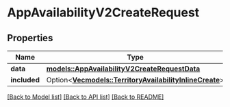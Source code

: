 # AppAvailabilityV2CreateRequest

## Properties

Name | Type | Description | Notes
------------ | ------------- | ------------- | -------------
**data** | [**models::AppAvailabilityV2CreateRequestData**](AppAvailabilityV2CreateRequest_data.md) |  | 
**included** | Option<[**Vec<models::TerritoryAvailabilityInlineCreate>**](TerritoryAvailabilityInlineCreate.md)> |  | [optional]

[[Back to Model list]](../README.md#documentation-for-models) [[Back to API list]](../README.md#documentation-for-api-endpoints) [[Back to README]](../README.md)


